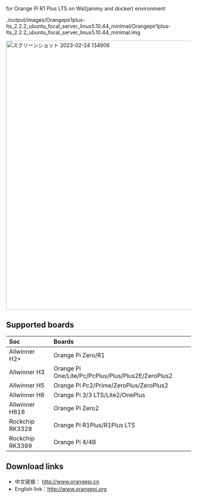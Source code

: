 for Orange Pi R1 Plus LTS on Wsl(jammy and docker) environment

./output/images/Orangepir1plus-lts_2.2.2_ubuntu_focal_server_linux5.10.44_minimal/Orangepir1plus-lts_2.2.2_ubuntu_focal_server_linux5.10.44_minimal.img

<img width="731" alt="スクリーンショット 2023-02-24 134906" src="https://user-images.githubusercontent.com/59951021/221100023-44c8a493-4e29-4c61-a815-03446ceeb48c.png">



## Supported boards

Soc | Boards |
|:--|:--|
| Allwinner H2+ | Orange Pi Zero/R1 |
| Allwinner H3 | Orange Pi One/Lite/Pc/PcPlus/Plus/Plus2E/ZeroPlus2 | 
| Allwinner H5 | Orange Pi Pc2/Prime/ZeroPlus/ZeroPlus2| 
| Allwinner H6 | Orange Pi 3/3 LTS/Lite2/OnePlus| 
| Allwinner H616 | Orange Pi Zero2 | 
| Rockchip RK3328 | Orange Pi R1Plus/R1Plus LTS| 
| Rockchip RK3399 | Orange Pi 4/4B | 

## Download links

- 中文链接：     http://www.orangepi.cn
- English link：http://www.orangepi.org
